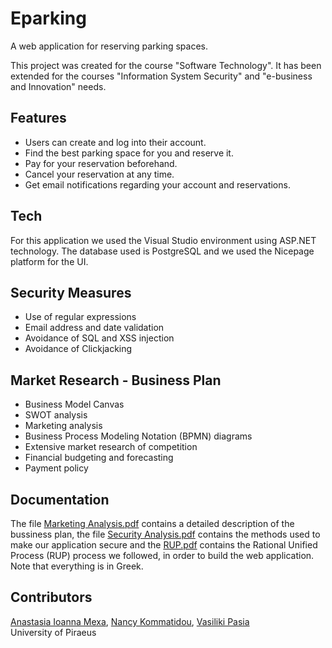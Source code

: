 # Eparking
A web application for reserving parking spaces.

This project was created for the course "Software Technology". It has been extended for the courses "Information System Security" and "e-business and Ιnnovation" needs.

## Features
- Users can create and log into their account.
- Find the best parking space for you and reserve it.
- Pay for your reservation beforehand.
- Cancel your reservation at any time.
- Get email notifications regarding your account and reservations.

## Tech
For this application we used the Visual Studio environment using ASP.NET technology. The database used is PostgreSQL and we used the Nicepage platform for the UI.

## Security Measures
- Use of regular expressions 
- Email address and date validation
- Avoidance of SQL and XSS injection
- Avoidance of Clickjacking

## Market Research - Business Plan
- Business Model Canvas
- SWOT analysis
- Marketing analysis
- Business Process Modeling Notation (BPMN) diagrams
- Extensive market research of competition
- Financial budgeting and forecasting
- Payment policy

## Documentation
The file [Marketing Analysis.pdf](https://github.com/anastasiamexa/Eparking/blob/main/Marketing%20Analysis.pdf) contains a detailed description of the bussiness plan, 
the file [Security Analysis.pdf](https://github.com/anastasiamexa/Eparking/blob/main/Security%20Analysis.pdf) contains the methods used to make our application secure 
and the [RUP.pdf](https://github.com/anastasiamexa/Eparking/blob/main/RUP.pdf) contains the Rational Unified Process (RUP) process we followed, in order to build the web application. <br />
Note that everything is in Greek.

## Contributors
[Anastasia Ioanna Mexa](https://github.com/anastasiamexa), [Nancy Kommatidou](https://github.com/NancyKomm), [Vasiliki Pasia](https://github.com/VasPasia) <br />
University of Piraeus
